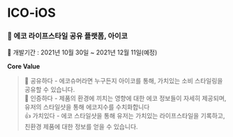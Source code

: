 # ICO-iOS
### 🌿 에코 라이프스타일 공유 플랫폼, 아이코

🔎 개발기간 : 2021년 10월 30일 ~ 2021년 12월 11일(예정)

**Core Value**

> 🙌 공유하다 - 에코슈머라면 누구든지 아이코를 통해, 가치있는 소비 스타일링을 공유할 수 있습니다. <br>
>🌿 인증하다 - 제품의 환경에 끼치는 영향에 대한 에코 정보들이 자세히 제공되며, 유저의 스타일샷을 통해 에코지수를 수치화합니다<br>
>👍 가치있다 - 에코 스타일샷을 통해 유저는 가치있는 라이프스타일을 기록하고, 친환경 제품에 대한 정보를 얻을 수 있습니다.<br>


